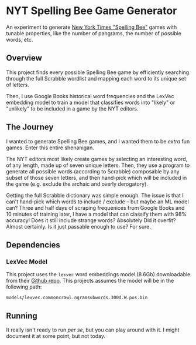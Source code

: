 # NYT Spelling Bee Game Generator

An experiment to generate [New York Times "Spelling Bee"](https://www.nytimes.com/puzzles/spelling-bee) games with tunable properties, like the number of pangrams, the number of possible words, etc.

## Overview

This project finds every possible Spelling Bee game by efficiently searching through the full Scrabble wordlist and mapping each word to its unique set of letters.

Then, I use Google Books historical word frequencies and the LexVec embedding model to train a model that classifies words into "likely" or "unlikely" to be included in a game by the NYT editors.

## The Journey

I wanted to generate Spelling Bee games, and I wanted them to be _extra_ fun games. Enter this entire shenanigan.

The NYT editors most likely create games by selecting an interesting word, of any length, made up of seven unique letters. Then, they use a program to generate all possible words (according to Scrabble) composable by any subset of those seven letters, and then hand-pick which will be included in the game (e.g. exclude the archaic and overly derogatory).

Getting the full Scrabble dictionary was simple enough. The issue is that I can't hand-pick which words to include / exclude – but maybe an ML model can? Three and half days of scraping frequenices from Google Books and 10 minutes of training later, I have a model that can classify them with 98% accuracy! Does it still include strange words? Absolutely Did it overfit? Almost certainly. Is it just passable enough to use? For sure.

## Dependencies

### LexVec Model
This project uses the `lexvec` word embeddings model (8.6Gb) downloadable from their [Github repo](https://github.com/alexandres/lexvec). This projects assumes the model will be in the following path:
```
models/lexvec.commoncrawl.ngramsubwords.300d.W.pos.bin
```

## Running

It really isn't ready to run _per se_, but you can play around with it. I might document it at some point, but not today.